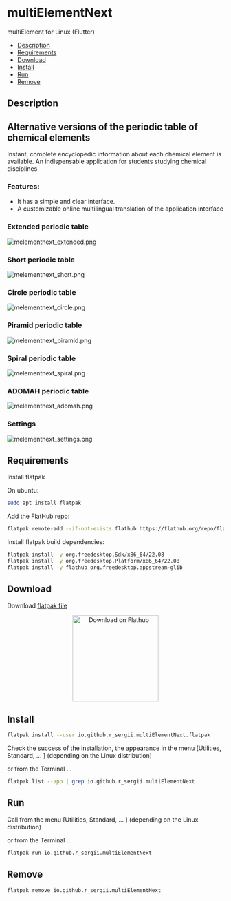 # multiElementNext
multiElement for Linux (Flutter)

- [Description](#description)
- [Requirements](#requirements)
- [Download](#download)
- [Install](#install)
- [Run](#run)
- [Remove](#remove)

## Description
## Alternative versions of the periodic table of chemical elements

Instant, complete encyclopedic information about each chemical element is available.
	    An indispensable application for students studying chemical disciplines

### Features:
 - It has a simple and clear interface.
 - A customizable online multilingual translation of the application interface

### Extended periodic table
![melementnext_extended.png](/screenshots/melementnext_extended.png)

### Short periodic table
![melementnext_short.png](/screenshots/melementnext_short.png)

### Circle periodic table
![melementnext_circle.png](/screenshots/melementnext_circle.png)

### Piramid periodic table
![melementnext_piramid.png](/screenshots/melementnext_piramid.png)

### Spiral periodic table
![melementnext_spiral.png](/screenshots/melementnext_spiral.png)

### ADOMAH periodic table
![melementnext_adomah.png](/screenshots/melementnext_adomah.png)

### Settings
![melementnext_settings.png](/screenshots/melementnext_settings.png)

## Requirements

Install flatpak

On ubuntu:

```bash
sudo apt install flatpak
```

Add the FlatHub repo:

```bash
flatpak remote-add --if-not-exists flathub https://flathub.org/repo/flathub.flatpakrepo
```

Install flatpak build dependencies:

```bash
flatpak install -y org.freedesktop.Sdk/x86_64/22.08
flatpak install -y org.freedesktop.Platform/x86_64/22.08
flatpak install -y flathub org.freedesktop.appstream-glib
```

## Download

Download [flatpak file](https://github.com/r-sergii/r-sergii.github.io/releases/download/0.0.1/io.github.r_sergii.multiElementNext.flatpak)

<p align="center">
<a href="https://github.com/r-sergii/r-sergii.github.io/releases/download/0.0.1/io.github.r_sergii.multiElementNext.flatpak">
    <img width="200" src="https://flathub.org/assets/badges/flathub-badge-en.png" alt="Download on Flathub ">
</a>
</p>

## Install

```bash
flatpak install --user io.github.r_sergii.multiElementNext.flatpak
```

Check the success of the installation, the appearance in the menu [Utilities, Standard, ... ] (depending on the Linux distribution) 

or from the Terminal ...

```bash
flatpak list --app | grep io.github.r_sergii.multiElementNext
```

## Run

Call from the menu [Utilities, Standard, ... ] (depending on the Linux distribution) 

or from the Terminal ...

```bash
flatpak run io.github.r_sergii.multiElementNext
```

## Remove

```bash
flatpak remove io.github.r_sergii.multiElementNext
```
